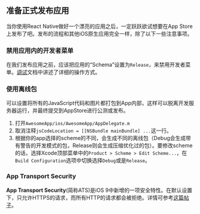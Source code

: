 ## 准备正式发布应用

当你使用React Native做好一个漂亮的应用之后，一定跃跃欲试想要在App Store上发布了吧。发布的流程和其他iOS原生应用完全一样，除了以下一些注意事项。

### 禁用应用内的开发者菜单

在我们发布应用之前，应该把应用的“Schema”设置为`Release`，来禁用开发者菜单。[调试](debugging.html#debugging-react-native-apps)文档中讲述了详细的操作方式。

### 使用离线包

可以设置将所有的JavaScript代码和图片都打包到App内部，这样可以脱离开发服务器运行，并最终提交到AppStore进行公测或发布。

1. 打开`AwesomeApp/ios/AwesomeApp/AppDelegate.m`
2. 取消注释`jsCodeLocation = [[NSBundle mainBundle] ...`这一行。
3. 根据你的app选择的scheme的不同，会生成不同的离线包（Debug会生成带有警告的开发模式的包，Release则会生成压缩优化过的包）。要修改scheme的话，选择Xcode顶部菜单中的`Product > Scheme > Edit Scheme...`，在`Build Configuration`选项中切换选择`Debug`或是`Release`。


### App Transport Security

**App Transport Security**(简称ATS)是iOS 9中新增的一项安全特性。在默认设置下，只允许HTTPS的请求，而所有HTTP的请求都会被拒绝。详情可参考[这篇帖子](https://segmentfault.com/a/1190000002933776)。